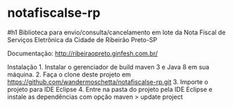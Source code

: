 # notafiscalse-rp

#h1 Biblioteca para envio/consulta/cancelamento em lote da Nota Fiscal de Serviços Eletrônica da Cidade de Ribeirão Preto-SP

Documentação:
  http://ribeiraopreto.ginfesh.com.br/  
  
Instalação
    1. Instalar o gerenciador de build maven 3 e Java 8 em sua máquina.
    2. Faça o clone deste projeto em https://github.com/wandermoschetta/notafiscalse-rp.git
    3. Importe o projeto para IDE Eclipse
    4. Entre na pasta do projeto pela IDE Eclipse e instale as dependências com opção maven > update project  
